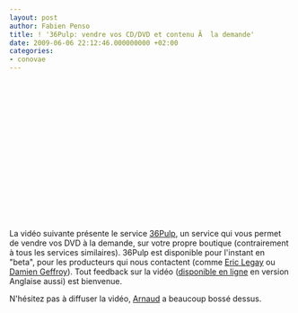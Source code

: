 ```yaml
---
layout: post
author: Fabien Penso
title: ! '36Pulp: vendre vos CD/DVD et contenu Ã  la demande'
date: 2009-06-06 22:12:46.000000000 +02:00
categories:
- conovae
---
```

<object width="500" height="250"><param name="allowfullscreen" value="true" /><param name="allowscriptaccess" value="always" /><param name="movie" value="http://vimeo.com/moogaloop.swf?clip_id=5031650&server=vimeo.com&show_title=0&show_byline=0&show_portrait=0&color=00ADEF&fullscreen=1" /><embed src="http://vimeo.com/moogaloop.swf?clip_id=5031650&server=vimeo.com&show_title=0&show_byline=0&show_portrait=0&color=00ADEF&fullscreen=1" type="application/x-shockwave-flash" allowfullscreen="true" allowscriptaccess="always" width="500" height="250"></embed></object>

La vidéo suivante présente le service <a href="http://www.36pulp.com/">36Pulp</a>, un service qui vous permet de vendre vos DVD à la demande, sur votre propre boutique (contrairement à tous les services similaires). 36Pulp est disponible pour l'instant en "beta", pour les producteurs qui nous contactent (comme <a href="http://elegay.36pulp.com">Eric Legay</a> ou <a href="http://dvd-conscience.36pulp.com/">Damien Geffroy</a>). Tout feedback sur la vidéo (<a href="http://soon.36pulp.com/index.html.en">disponible en ligne</a> en version Anglaise aussi) est bienvenue.

N'hésitez pas à diffuser la vidéo, <a href="http://www.facebook.com/profile.php?id=1060446422">Arnaud</a> a beaucoup bossé dessus.
